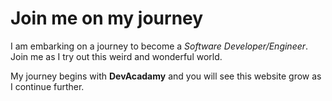 # Join me on my journey

I am embarking on a journey to become a *Software Developer/Engineer*. Join me as I try out this weird and wonderful world.

My journey begins with **DevAcadamy** and you will see this website grow as I continue further.